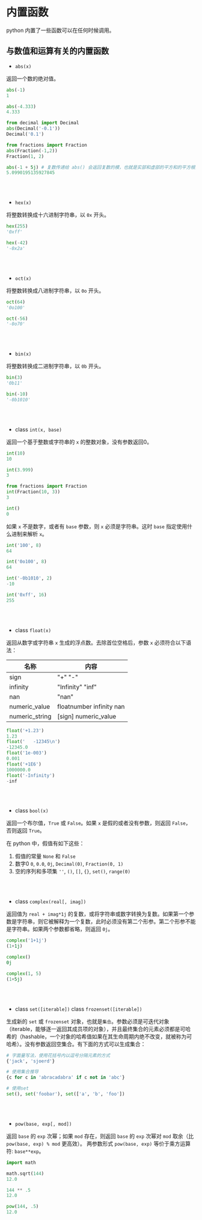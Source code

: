 # 内置函数

python 内置了一些函数可以在任何时候调用。

## 与数值和运算有关的内置函数

* `abs(x)`

返回一个数的绝对值。

```python
abs(-1)
1

abs(-4.333)
4.333

from decimal import Decimal
abs(Decimal('-0.1'))
Decimal('0.1')

from fractions import Fraction
abs(Fraction(-1,2))
Fraction(1, 2)

abs(-1 + 5j) # 复数传递给 abs() 会返回复数的模，也就是实部和虚部的平方和的平方根的绝对值
5.0990195135927845
```
<br><br>

* `hex(x)`

将整数转换成十六进制字符串，以 `0x` 开头。

```python
hex(255)
'0xff'

hex(-42)
'-0x2a'
```
<br><br>

* `oct(x)`

将整数转换成八进制字符串，以 `0o` 开头。

```python
oct(64)
'0o100'

oct(-56)
'-0o70'
```

<br><br>

* `bin(x)`

将整数转换成二进制字符串，以 `0b` 开头。

```python
bin(3)
'0b11'

bin(-10)
'-0b1010'
```
<br><br>

* class `int(x, base)`

返回一个基于整数或字符串的 `x` 的整数对象，没有参数返回0。

```python
int(10)
10

int(3.999)
3

from fractions import Fraction
int(Fraction(10, 3))
3

int()
0
```

如果 `x` 不是数字，或者有 `base` 参数，则 `x` 必须是字符串。这时 `base` 指定使用什么进制来解析 `x`。

```python
int('100', 8)
64

int('0o100', 8)
64

int('-0b1010', 2)
-10

int('0xff', 16)
255
```
<br><br>

* class `float(x)`

返回从数字或字符串 `x` 生成的浮点数。去除首位空格后，参数 `x` 必须符合以下语法：<br>

|  名称   | 内容  |
| ------ | ------ |
| sign    | "+"   "-" |
| infinity  | "Infinity" "inf" |
| nan  | "nan" |
| numeric_value  | floatnumber infinity   nan |
| numeric_string  | [sign] numeric_value |


```python
float('+1.23')
1.23
float('   -12345\n')
-12345.0
float('1e-003')
0.001
float('+1E6')
1000000.0
float('-Infinity')
-inf
```

<br><br>

* class `bool(x)`

返回一个布尔值，`True` 或 `False`。如果 `x` 是假的或者没有参数，则返回 `False`，否则返回 `True`。

在 python 中，假值有如下这些：

1. 假值的常量 `None` 和 `False`
2. 数字0 `0`, `0.0`, `0j`, `Decimal(0)`, `Fraction(0, 1)`
3. 空的序列和多项集 `''`, `()`, `[]`, `{}`, `set()`, `range(0)`

<br><br>

* class `complex(real[, imag])`

返回值为 `real + imag*1j` 的复数，或将字符串或数字转换为复数。如果第一个参数是字符串，则它被解释为一个复数，此时必须没有第二个形参。第二个形参不能是字符串。如果两个参数都省略，则返回 `0j`。

```python
complex('1+1j')
(1+1j)

complex()
0j

complex(1, 5)
(1+5j)
```
<br><br>

* class `set([iterable])` class `frozenset([iterable])`

生成新的 `set` 或 `frozenset` 对象，也就是`集合`。参数必须是可迭代对象（iterable，能够逐一返回其成员项的对象），并且最终集合的元素必须都是可哈希的（hashable，一个对象的哈希值如果在其生命周期内绝不改变，就被称为可哈希）。没有参数返回空集合。有下面的方式可以生成集合：

```python
# 字面量写法，使用花括号内以逗号分隔元素的方式
{'jack', 'sjoerd'}

# 使用集合推导
{c for c in 'abracadabra' if c not in 'abc'}

# 使用set
set(), set('foobar'), set(['a', 'b', 'foo'])
```

<br><br>

* `pow(base, exp[, mod])`

返回 `base` 的 `exp` 次幂；如果 `mod` 存在，则返回 `base` 的 `exp` 次幂对 `mod` 取余（比 `pow(base, exp) % mod` 更高效）。 两参数形式 `pow(base, exp)` 等价于乘方运算符: `base**exp`。

```python
import math

math.sqrt(144)
12.0

144 ** .5
12.0

pow(144, .5)
12.0
```